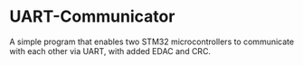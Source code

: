 # UART-Communicator
A simple program that enables two STM32 microcontrollers to communicate with each other via UART, with added EDAC and CRC.
